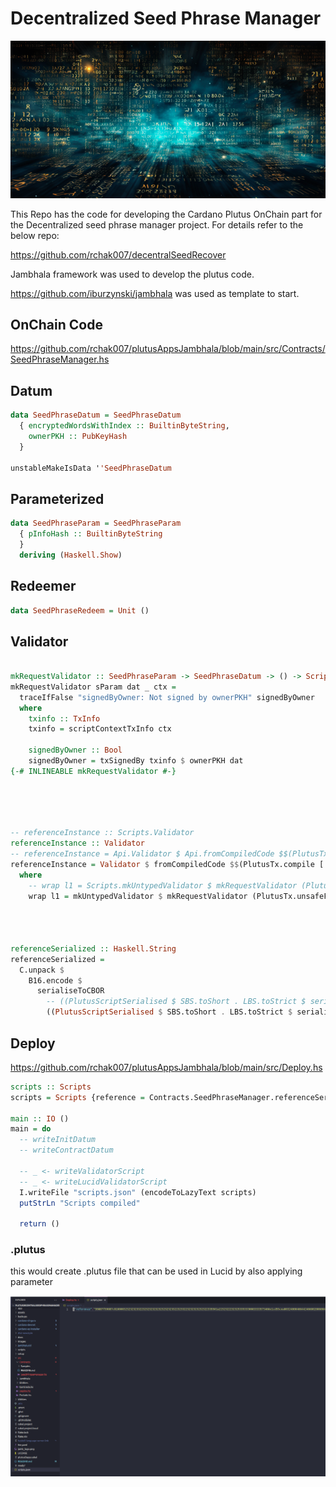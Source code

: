 # Decentralized Seed Phrase Manager



![image-20231222150647167](Images/image-20231222150647167.png)



This Repo has the code for developing the Cardano Plutus OnChain part for the Decentralized seed phrase manager project. For details refer to the below repo:

https://github.com/rchak007/decentralSeedRecover



Jambhala framework was used to develop the plutus code.

https://github.com/iburzynski/jambhala was used as template to start.





## OnChain Code

https://github.com/rchak007/plutusAppsJambhala/blob/main/src/Contracts/SeedPhraseManager.hs



## Datum

```haskell
data SeedPhraseDatum = SeedPhraseDatum
  { encryptedWordsWithIndex :: BuiltinByteString,
    ownerPKH :: PubKeyHash
  }

unstableMakeIsData ''SeedPhraseDatum

```

## Parameterized 

```haskell
data SeedPhraseParam = SeedPhraseParam
  { pInfoHash :: BuiltinByteString
  }
  deriving (Haskell.Show)
```



## Redeemer

```haskell
data SeedPhraseRedeem = Unit ()
```



## Validator

```haskell

mkRequestValidator :: SeedPhraseParam -> SeedPhraseDatum -> () -> ScriptContext -> Bool
mkRequestValidator sParam dat _ ctx =
  traceIfFalse "signedByOwner: Not signed by ownerPKH" signedByOwner
  where
    txinfo :: TxInfo
    txinfo = scriptContextTxInfo ctx

    signedByOwner :: Bool
    signedByOwner = txSignedBy txinfo $ ownerPKH dat
{-# INLINEABLE mkRequestValidator #-}






```





```haskell
-- referenceInstance :: Scripts.Validator
referenceInstance :: Validator
-- referenceInstance = Api.Validator $ Api.fromCompiledCode $$(PlutusTx.compile [||wrap||])
referenceInstance = Validator $ fromCompiledCode $$(PlutusTx.compile [||wrap||])
  where
    -- wrap l1 = Scripts.mkUntypedValidator $ mkRequestValidator (PlutusTx.unsafeFromBuiltinData l1)
    wrap l1 = mkUntypedValidator $ mkRequestValidator (PlutusTx.unsafeFromBuiltinData l1)
    
    
    

referenceSerialized :: Haskell.String
referenceSerialized =
  C.unpack $
    B16.encode $
      serialiseToCBOR
        -- ((PlutusScriptSerialised $ SBS.toShort . LBS.toStrict $ serialise $ Api.unValidatorScript referenceInstance) :: PlutusScript PlutusScriptV2)
        ((PlutusScriptSerialised $ SBS.toShort . LBS.toStrict $ serialise $ unValidatorScript referenceInstance) :: PlutusScript PlutusScriptV2)
```









## Deploy



https://github.com/rchak007/plutusAppsJambhala/blob/main/src/Deploy.hs



```haskell
scripts :: Scripts
scripts = Scripts {reference = Contracts.SeedPhraseManager.referenceSerialized}

main :: IO ()
main = do
  -- writeInitDatum
  -- writeContractDatum

  -- _ <- writeValidatorScript
  -- _ <- writeLucidValidatorScript
  I.writeFile "scripts.json" (encodeToLazyText scripts)
  putStrLn "Scripts compiled"

  return ()


```





### .plutus

this would create .plutus file that can be used in Lucid by also applying parameter

![image-20240110220114197](Images/image-20240110220114197.png)

